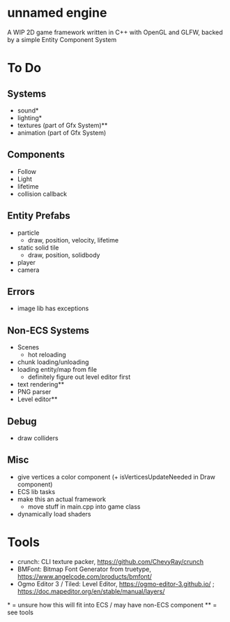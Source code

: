 # unnamed engine
A WIP 2D game framework written in C++ with OpenGL and GLFW, backed by a simple Entity Component System

# To Do 
## Systems
- sound\*
- lighting\*
- textures (part of Gfx System)\*\*
- animation (part of Gfx System)

## Components
- Follow
- Light 
- lifetime
- collision callback

## Entity Prefabs
- particle
    - draw, position, velocity, lifetime
- static solid tile
    - draw, position, solidbody
- player
- camera

## Errors
- image lib has exceptions

## Non-ECS Systems
- Scenes
    - hot reloading
- chunk loading/unloading
- loading entity/map from file
    - definitely figure out level editor first
- text rendering\*\*
- PNG parser 
- Level editor\*\*

## Debug
- draw colliders

## Misc
- give vertices a color component (+ isVerticesUpdateNeeded in Draw component)
- ECS lib tasks
- make this an actual framework 
    - move stuff in main.cpp into game class
- dynamically load shaders

# Tools 
- crunch: CLI texture packer, https://github.com/ChevyRay/crunch
- BMFont: Bitmap Font Generator from truetype, https://www.angelcode.com/products/bmfont/
- Ogmo Editor 3 / Tiled: Level Editor, https://ogmo-editor-3.github.io/ ; https://doc.mapeditor.org/en/stable/manual/layers/


\* = unsure how this will fit into ECS / may have non-ECS component
\*\* = see tools
